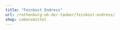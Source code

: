 ```yaml
---
title: "Feinkost Endress"
url: /rothenburg-ob-der-tauber/feinkost-endress/
shop: Lebensmittel
---
```

